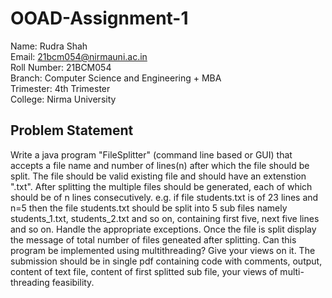 # OOAD-Assignment-1

Name: Rudra Shah<br>
Email: 21bcm054@nirmauni.ac.in<br>
Roll Number: 21BCM054<br>
Branch: Computer Science and Engineering + MBA<br>
Trimester: 4th Trimester<br>
College: Nirma University<br>

## Problem Statement
Write a java program "FileSplitter" (command line based or GUI) that accepts a file name and number of lines(n) after which the file should be split. The file should be valid existing file and should have an extenstion ".txt". After splitting the multiple files should be generated, each of which should be of n lines consecutively. e.g. if file students.txt is of 23 lines and n=5 then the file students.txt should be split into 5 sub files namely students_1.txt, students_2.txt and so on, containing first five, next five lines and so on. Handle the appropriate exceptions. Once the file is split display the message of total number of files geneated after splitting. Can this program be implemented using multithreading? Give your views on it. The submission should be in single pdf containing code with comments, output, content of text file, content of first splitted sub file, your views of multi-threading feasibility.
